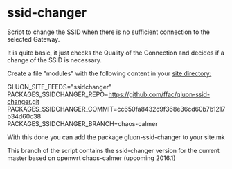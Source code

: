 ssid-changer
============

Script to change the SSID when there is no sufficient connection to the selected Gateway.

It is quite basic, it just checks the Quality of the Connection and decides if a change of the SSID is necessary.

Create a file "modules" with the following content in your <a href="https://github.com/ffac/site/tree/offline-ssid"> site directory:</a>

GLUON_SITE_FEEDS="ssidchanger"<br>
PACKAGES_SSIDCHANGER_REPO=https://github.com/ffac/gluon-ssid-changer.git<br>
PACKAGES_SSIDCHANGER_COMMIT=cc650fa8432c9f368e36cd60b7b1217b34d60c38<br>
PACKAGES_SSIDCHANGER_BRANCH=chaos-calmer<br>

With this done you can add the package gluon-ssid-changer to your site.mk

This branch of the script contains the ssid-changer version for the current master based on openwrt chaos-calmer (upcoming 2016.1)
